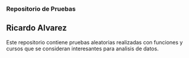 ### Repositorio de Pruebas

## Ricardo Alvarez



Este repositorio contiene pruebas aleatorias realizadas con funciones y cursos que se consideran interesantes para analisis de datos.
